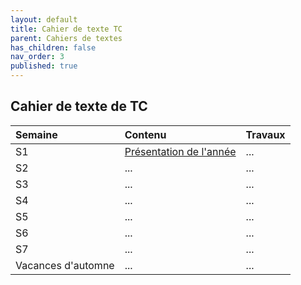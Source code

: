 ```yaml
---
layout: default
title: Cahier de texte TC
parent: Cahiers de textes
has_children: false
nav_order: 3
published: true
---
```

## Cahier de texte de TC


| Semaine        | Contenu          | Travaux |
|:-------------|:------------------|:------|
| S1           | [Présentation de l'année](../../docs/Présentation) | ...  |
| S2 | ...   | ...  |
| S3 | ...   | ...  |
| S4 | ...   | ...  |
| S5 | ...   | ...  |
| S6 | ...   | ...  |
| S7 | ...   | ...  |
| Vacances d'automne | ...   | ...  |